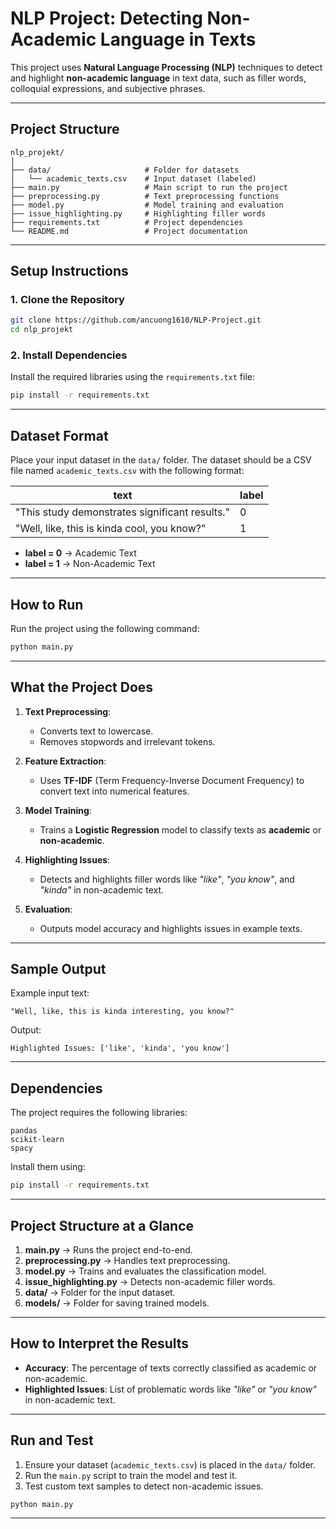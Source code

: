 
# **NLP Project: Detecting Non-Academic Language in Texts**

This project uses **Natural Language Processing (NLP)** techniques to detect and highlight **non-academic language** in text data, such as filler words, colloquial expressions, and subjective phrases.

---

## **Project Structure**

```
nlp_projekt/
│
├── data/                     # Folder for datasets
│   └── academic_texts.csv    # Input dataset (labeled)
├── main.py                   # Main script to run the project
├── preprocessing.py          # Text preprocessing functions
├── model.py                  # Model training and evaluation
├── issue_highlighting.py     # Highlighting filler words
├── requirements.txt          # Project dependencies
└── README.md                 # Project documentation
```

---

## **Setup Instructions**

### 1. Clone the Repository
```bash
git clone https://github.com/ancuong1610/NLP-Project.git
cd nlp_projekt

```

### 2. Install Dependencies
Install the required libraries using the `requirements.txt` file:
```bash
pip install -r requirements.txt
```

---

## **Dataset Format**

Place your input dataset in the `data/` folder. The dataset should be a CSV file named `academic_texts.csv` with the following format:

| **text**                                     | **label** |
|---------------------------------------------|-----------|
| "This study demonstrates significant results." | 0         |
| "Well, like, this is kinda cool, you know?"     | 1         |

- **label = 0** → Academic Text  
- **label = 1** → Non-Academic Text  

---

## **How to Run**

Run the project using the following command:
```bash
python main.py
```

---

## **What the Project Does**

1. **Text Preprocessing**:
   - Converts text to lowercase.
   - Removes stopwords and irrelevant tokens.

2. **Feature Extraction**:
   - Uses **TF-IDF** (Term Frequency-Inverse Document Frequency) to convert text into numerical features.

3. **Model Training**:
   - Trains a **Logistic Regression** model to classify texts as **academic** or **non-academic**.

4. **Highlighting Issues**:
   - Detects and highlights filler words like *"like"*, *"you know"*, and *"kinda"* in non-academic text.

5. **Evaluation**:
   - Outputs model accuracy and highlights issues in example texts.

---

## **Sample Output**

Example input text:
```
"Well, like, this is kinda interesting, you know?"
```

Output:
```
Highlighted Issues: ['like', 'kinda', 'you know']
```

---

## **Dependencies**

The project requires the following libraries:
```
pandas
scikit-learn
spacy
```

Install them using:
```bash
pip install -r requirements.txt
```

---

## **Project Structure at a Glance**

1. **main.py** → Runs the project end-to-end.  
2. **preprocessing.py** → Handles text preprocessing.  
3. **model.py** → Trains and evaluates the classification model.  
4. **issue_highlighting.py** → Detects non-academic filler words.  
5. **data/** → Folder for the input dataset.  
6. **models/** → Folder for saving trained models.  

---

## **How to Interpret the Results**

- **Accuracy**: The percentage of texts correctly classified as academic or non-academic.  
- **Highlighted Issues**: List of problematic words like *"like"* or *"you know"* in non-academic text.  

---

## **Run and Test**

1. Ensure your dataset (`academic_texts.csv`) is placed in the `data/` folder.  
2. Run the `main.py` script to train the model and test it.  
3. Test custom text samples to detect non-academic issues.

```bash
python main.py
```

---
